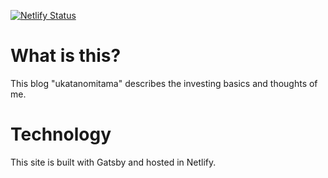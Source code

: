 [![Netlify Status](https://api.netlify.com/api/v1/badges/af4bbd51-6bec-4009-8d2d-aa0b347f04dd/deploy-status)](https://app.netlify.com/sites/utakanomitama/deploys)

# What is this?

This blog "ukatanomitama" describes the investing basics and thoughts of me.

# Technology

This site is built with Gatsby and hosted in Netlify.